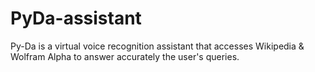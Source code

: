 # PyDa-assistant
Py-Da is a virtual voice recognition assistant that accesses Wikipedia & Wolfram Alpha to answer accurately the user's queries.
